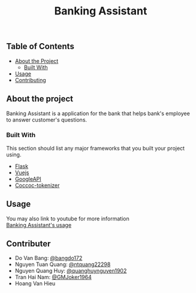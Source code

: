 <h1 align="center"> Banking Assistant </h1> <br>

## Table of Contents
* [About the Project](#about-the-project)
  * [Built With](#built-with)
* [Usage](#usage)
* [Contributing](#contributing)

## About the project
Banking Assistant is a application for the bank that helps bank's employee to answer customer's questions.

### Built With
This section should list any major frameworks that you built your project using. 
* [Flask](https://flask.palletsprojects.com/en/1.1.x/)
* [Vuejs](https://vuejs.org/)
* [GoogleAPI](https://cloud.google.com/speech-to-text)
* [Coccoc-tokenizer](https://github.com/coccoc/coccoc-tokenizer)
 
## Usage
You may also link to youtube for more information <br>
[Banking Assistant's usage](https://www.youtube.com/watch?v=BP5I6_6bAkA&lc=Ugwx2Z2C4l1b4xxy9jJ4AaABAg&fbclid=IwAR2XOpdPY8jFy7tjLBavjWfk3BqmD48lMQ6Fh1Y80KlaWIoSTJyDI3yCh6Y)

## Contributer

- Do Van Bang: [@bangdo172](https://github.com/bangdo172)
- Nguyen Tuan Quang: [@ntquang22298](https://github.com/ntquang22298)
- Nguyen Quang Huy: [@quanghuynguyen1902](https://github.com/quanghuynguyen1902)
- Tran Hai Nam: [@GMJoker1964](https://github.com/GMJoker1964)
- Hoang Van Hieu



